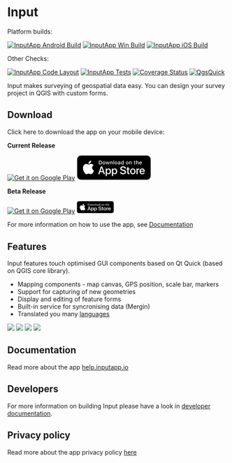 # Input

Platform builds:

[![InputApp Android Build](https://travis-ci.com/lutraconsulting/input.svg?branch=master)](https://travis-ci.com/lutraconsulting/input)
[![InputApp Win Build](https://ci.appveyor.com/api/projects/status/05296dh8ml5b11vj?svg=true)](https://ci.appveyor.com/project/PeterPetrik/input)
[![InputApp iOS Build](https://github.com/lutraconsulting/input/workflows/iOS%20Build/badge.svg)](https://github.com/lutraconsulting/input/actions?query=workflow%3A%22iOS+Build%22)

Other Checks:

[![InputApp Code Layout](https://github.com/lutraconsulting/input/workflows/Code%20Layout/badge.svg)](https://github.com/lutraconsulting/input/actions?query=workflow%3A%22Code+Layout%22)
[![InputApp Tests](https://github.com/lutraconsulting/input/workflows/Auto%20Tests/badge.svg)](https://github.com/lutraconsulting/input/actions?query=workflow%3A%22Auto+Tests%22)
[![Coverage Status](https://img.shields.io/coveralls/lutraconsulting/input.svg)](https://coveralls.io/github/lutraconsulting/input?branch=master)
[![QgsQuick](https://github.com/lutraconsulting/input/workflows/QgsQuick/badge.svg)](https://github.com/lutraconsulting/input/actions?query=workflow%3A%22QgsQuick%22)

Input makes surveying of geospatial data easy. You can design your survey project in QGIS with custom forms.

## Download
Click here to download the app on your mobile device:

**Current Release**
<p>
<a href='https://play.google.com/store/apps/details?id=uk.co.lutraconsulting&ah=GSqwibzO2n63iMlCjHmMuBk89t4&pcampaignid=MKT-Other-global-all-co-prtnr-py-PartBadge-Mar2515-1&pcampaignid=MKT-Other-global-all-co-prtnr-py-PartBadge-Mar2515-1'><img alt='Get it on Google Play' src='images/google-play-store-badge.png' height="57" /></a>
<a href='https://apps.apple.com/us/app/input/id1478603559?ls=1'><img alt='Download it from TestFlight' src='images/app-store.png' width="170" /></a>
</p>

**Beta Release**
<p>
<a href='https://play.google.com/apps/testing/uk.co.lutraconsulting'><img alt='Get it on Google Play' src='images/google-play-store-badge.png' height="28.5" /></a>
<a href='https://testflight.apple.com/join/JO5EIywn'><img alt='Download it from TestFlight' src='images/app-store.png' width="85" /></a>
</p>

For more information on how to use the app, see [Documentation](https://help.inputapp.io)

## Features

Input features touch optimised GUI components based on Qt Quick (based on QGIS core library).  

* Mapping components - map canvas, GPS position, scale bar, markers
* Support for capturing of new geometries
* Display and editing of feature forms
* Built-in service for syncronising data (Mergin)
* Translated you many [languages](https://www.transifex.com/lutra-consulting/input)

<p float="left">
    <img align="centre" src="https://github.com/lutraconsulting/input/blob/master/images/screen1.jpg" width="20%">
    <img align="centre" src="https://github.com/lutraconsulting/input/blob/master/images/screen2.jpg" width="20%">
    <img align="centre" src="https://github.com/lutraconsulting/input/blob/master/images/screen3.jpg" width="20%">
    <img align="centre" src="https://github.com/lutraconsulting/input/blob/master/images/screen4.jpg" width="20%">
</p>

## Documentation

Read more about the app [help.inputapp.io](https://help.inputapp.io)

## Developers

For more information on building Input please have a look in [developer documentation](docs/developers/index.md).

## Privacy policy
Read more about the app privacy policy [here](https://help.inputapp.io/privacy)
